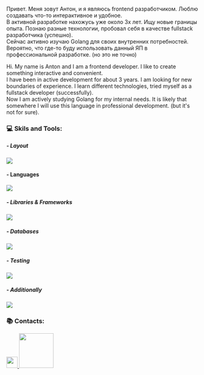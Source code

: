 <p> Привет. Меня зовут Антон, и я являюсь frontend разработчиком. Люблю создавать что-то интерактивное и удобное. <br>
В активной разработке нахожусь уже около 3х лет. Ищу новые границы опыта. Познаю разные технологии, пробовал себя в качестве fullstack разработчика (успешно).  <br>
Сейчас активно изучаю Golang для своих внутренних потребностей. Вероятно, что где-то буду использовать данный ЯП в профессиональной разработке. (но это не точно) 
</p> 

<p> Hi. My name is Anton and I am a frontend developer. I like to create something interactive and convenient.  <br>
I have been in active development for about 3 years. I am looking for new boundaries of experience. I learn different technologies, tried myself as a fullstack developer (successfully).  <br>
Now I am actively studying Golang for my internal needs. It is likely that somewhere I will use this language in professional development. (but it's not for sure). 
</p> 

### 💻 Skils and Tools: 
##### - Layout
<img src="https://skillicons.dev/icons?i=html,css,sass,materialui">

#### - Languages
<img src="https://skillicons.dev/icons?i=js,ts,golang">

##### - Libraries & Frameworks
<img src="https://skillicons.dev/icons?i=angular,nest,react,rxjs,express">

##### - Databases
<img src="https://skillicons.dev/icons?i=mysql,mongodb,postgresql">

##### - Testing
<img src="https://skillicons.dev/icons?i=jest,cypress">

##### - Additionally
<img src="https://skillicons.dev/icons?i=nodejs,webpack,git,nginx,docker,graphql,apollo,redux,linux">


### 📚 Contacts:

<a href="https://t.me/ccwerw">
  <img width="28.88" src="https://www.freeiconspng.com/thumbs/telegram-icon/telegram-icon-15.png">
</a>
<a href="mailto:desonanton@gmail.com">
  <img width="90" src="https://camo.githubusercontent.com/571384769c09e0c66b45e39b5be70f68f552db3e2b2311bc2064f0d4a9f5983b/68747470733a2f2f696d672e736869656c64732e696f2f62616467652f476d61696c2d4431343833363f7374796c653d666f722d7468652d6261646765266c6f676f3d676d61696c266c6f676f436f6c6f723d7768697465">
</a>
